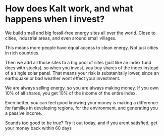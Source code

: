# How does Kalt work, and what happens when I invest?

We build small and big fossil-free energy sites all over the world. Close to cities, industrial areas, and even around small villages. 

This means more people have equal access to clean energy. Not just cities in rich countries. 

Then we add all those sites to a big pool of sites (just like an index fund does with stocks), so when you invest, you buy shares of the index instead of a single solar panel. That means your risk is substanitally lower, since an earthquake or bad weather wont effect your investment.

We are always selling energy, so you are always making money. If you own 10% of all shares, you get 10% of the income of the entire index. 

Even better, you can feel good knowing your money is making a difference for families in developing regions, for the environment, and generating you a passive income. 

Sounds too good to be true? Try it out today, and if you arent satisfied, get your money back within 60 days 